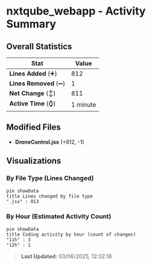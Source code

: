 # nxtqube_webapp - Activity Summary 

## Overall Statistics

| Stat                   | Value                                                             |
| ---------------------- | ----------------------------------------------------------------- |
| **Lines Added** (➕)   | 812                                          |
| **Lines Removed** (➖) | 1                                        |
| **Net Change** (↕)    | 811                |
| **Active Time** (⌚)   | 1 minute |


## Modified Files
- **DroneControl.jsx** (+812, -1)

## Visualizations

### By File Type (Lines Changed)

```mermaid
pie showData
title Lines changed by file type
".jsx" : 813
```

### By Hour (Estimated Activity Count)

```mermaid
pie showData
title Coding activity by hour (count of changes)
"11h" : 3
"12h" : 1
```


> **Last Updated:** 03/06/2025, 12:32:18